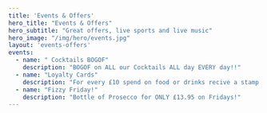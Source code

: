 ```yaml
---
title: 'Events & Offers'
hero_title: "Events & Offers"
hero_subtitle: "Great offers, live sports and live music"
hero_image: "/img/hero/events.jpg"
layout: 'events-offers'
events:
  - name: " Cocktails BOGOF"
    description: "BOGOF on ALL our Cocktails ALL day EVERY day!!"
  - name: "Loyalty Cards"
    description: "For every £10 spend on food or drinks recive a stamp. Collect 10 stamps and get £10 off your next fod or drinks bill. Ask a member of staff for your card and full details Full T&Cs apply."
  - name: "Fizzy Friday!"
    description: "Bottle of Prosecco for ONLY £13.95 on Fridays!"
---
```

